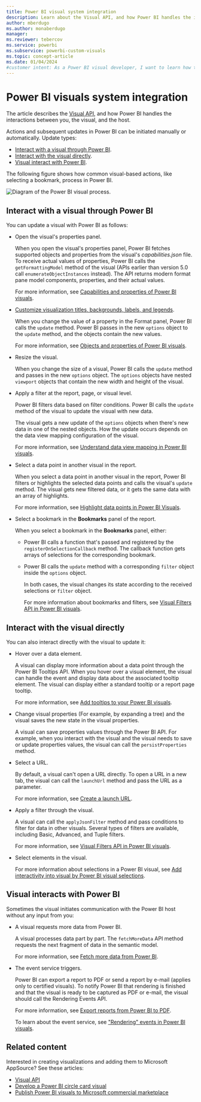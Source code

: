 ```yaml
---
title: Power BI visual system integration
description: Learn about the Visual API, and how Power BI handles the interactions between you, the visual, and the host.
author: mberdugo
ms.author: monaberdugo
manager:
ms.reviewer: tebercov 
ms.service: powerbi
ms.subservice: powerbi-custom-visuals
ms.topic: concept-article
ms.date: 01/04/2024
#customer intent: As a Power BI visual developer, I want to learn how to integrate my visual with Power BI so that I can create a seamless experience for users.
---
```


# Power BI visuals system integration

The article describes the [Visual API](./visual-api.md), and how Power BI handles the interactions between you, the visual, and the host.

Actions and subsequent updates in Power BI can be initiated manually or automatically. Update types:

* [Interact with a visual through Power BI](#interact-with-a-visual-through-power-bi).
* [Interact with the visual directly](#interact-with-the-visual-directly).
* [Visual interact with Power BI](#visual-interacts-with-power-bi).

The following figure shows how common visual-based actions, like selecting a bookmark, process in Power BI.

![Diagram of the Power BI visual process.](media/power-bi-visuals-concept/visual-concept.png)

## Interact with a visual through Power BI

You can update a visual with Power BI as follows:

* Open the visual's properties panel.

    When you open the visual's properties panel, Power BI fetches supported objects and properties from the visual's *capabilities.json* file. To receive actual values of properties, Power BI calls the `getFormattingModel` method of the visual (APIs earlier than version 5.0 call `enumerateObjectInstances` instead). The API returns modern format pane model components, properties, and their actual values.

    For more information, see [Capabilities and properties of Power BI visuals](capabilities.md).

* [Customize visualization titles, backgrounds, labels, and legends](../../visuals/power-bi-visualization-customize-title-background-and-legend.md).

    When you change the value of a property in the Format panel, Power BI calls the `update` method. Power BI passes in the new `options` object to the `update` method, and the objects contain the new values.

    For more information, see [Objects and properties of Power BI visuals](objects-properties.md).

* Resize the visual.

    When you change the size of a visual, Power BI calls the `update` method and passes in the new `options` object. The `options` objects have nested `viewport` objects that contain the new width and height of the visual.

* Apply a filter at the report, page, or visual level.

    Power BI filters data based on filter conditions. Power BI calls the `update` method of the visual to update the visual with new data.

    The visual gets a new update of the `options` objects when there's new data in one of the nested objects. How the update occurs depends on the data view mapping configuration of the visual.

    For more information, see [Understand data view mapping in Power BI visuals](dataview-mappings.md).

* Select a data point in another visual in the report.

    When you select a data point in another visual in the report, Power BI filters or highlights the selected data points and calls the visual's `update` method. The visual gets new filtered data, or it gets the same data with an array of highlights.

    For more information, see [Highlight data points in Power BI Visuals](highlight.md).

* Select a bookmark in the **Bookmarks** panel of the report.

  When you select a bookmark in the **Bookmarks** panel, either:

  * Power BI calls a function that's passed and registered by the `registerOnSelectionCallback` method. The callback function gets arrays of selections for the corresponding bookmark.
  * Power BI calls the `update` method with a corresponding `filter` object inside the `options` object.

    In both cases, the visual changes its state according to the received selections or `filter` object.

    For more information about bookmarks and filters, see [Visual Filters API in Power BI visuals](filter-api.md).

## Interact with the visual directly

You can also interact directly with the visual to update it:

* Hover over a data element.

    A visual can display more information about a data point through the Power BI Tooltips API. When you hover over a visual element, the visual can handle the event and display data about the associated tooltip element. The visual can display either a standard tooltip or a report page tooltip.

    For more information, see [Add tooltips to your Power BI visuals](add-tooltips.md).

* Change visual properties (For example, by expanding a tree) and the visual saves the new state in the visual properties.

    A visual can save properties values through the Power BI API. For example, when you interact with the visual and the visual needs to save or update properties values, the visual can call the `persistProperties` method.

* Select a URL.

    By default, a visual can't open a URL directly. To open a URL in a new tab, the visual can call the `launchUrl` method and pass the URL as a parameter.

    For more information, see [Create a launch URL](launch-url.md).

* Apply a filter through the visual.

    A visual can call the `applyJsonFilter` method and pass conditions to filter for data in other visuals. Several types of filters are available, including Basic, Advanced, and Tuple filters.

    For more information, see [Visual Filters API in Power BI visuals](filter-api.md).

* Select elements in the visual.

    For more information about selections in a Power BI visual, see [Add interactivity into visual by Power BI visual selections](selection-api.md).

## Visual interacts with Power BI

Sometimes the visual initiates communication with the Power BI host without any input from you:

* A visual requests more data from Power BI.

    A visual processes data part by part. The `fetchMoreData` API method requests the next fragment of data in the semantic model.

    For more information, see [Fetch more data from Power BI](fetch-more-data.md).

* The event service triggers.

    Power BI can export a report to PDF or send a report by e-mail (applies only to certified visuals). To notify Power BI that rendering is finished and that the visual is ready to be captured as PDF or e-mail, the visual should call the Rendering Events API.

    For more information, see [Export reports from Power BI to PDF](../../collaborate-share/end-user-pdf.md).

    To learn about the event service, see ["Rendering" events in Power BI visuals](event-service.md).

## Related content

Interested in creating visualizations and adding them to Microsoft AppSource? See these articles:

* [Visual API](./visual-api.md)
* [Develop a Power BI circle card visual](./develop-circle-card.md)
* [Publish Power BI visuals to Microsoft commercial marketplace](office-store.md)